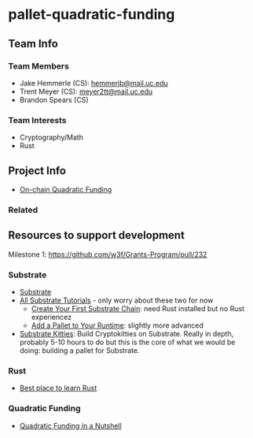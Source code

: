 # pallet-quadratic-funding

## Team Info

### Team Members

- Jake Hemmerle (CS): hemmerjb@mail.uc.edu
- Trent Meyer (CS): meyer2tt@mail.uc.edu
- Brandon Spears (CS)

### Team Interests

- Cryptography/Math
- Rust

## Project Info

- [On-chain Quadratic Funding](https://github.com/w3f/Grants-Program/blob/master/rfps/on-chain-quadratic-funding.md)

### Related

## Resources to support development

Milestone 1: <https://github.com/w3f/Grants-Program/pull/232>

### Substrate


- [Substrate](https://substrate.dev/en/)
- [All Substrate Tutorials](https://substrate.dev/en/tutorials) - only worry about these two for now
  - [Create Your First Substrate Chain](https://substrate.dev/docs/en/tutorials/create-your-first-substrate-chain/): need Rust installed but no Rust experiencez
  - [Add a Pallet to Your Runtime](https://substrate.dev/docs/en/tutorials/add-a-pallet/): slightly more advanced
- [Substrate Kitties](https://substrate.dev/substrate-how-to-guides/docs/tutorials/Kitties/overview): Build Cryptokitties on Substrate. Really in depth, probably 5-10 hours to do but this is the core of what we would be doing: building a pallet for Substrate.

### Rust

- [Best place to learn Rust](https://www.rust-lang.org/learn)

### Quadratic Funding

- [Quadratic Funding in a Nutshell](https://ethgasstation.info/blog/quadratic-funding-in-a-nutshell/)
